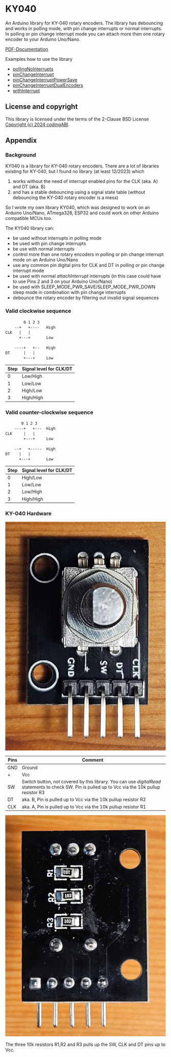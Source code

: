 # KY040
An Arduino library for KY-040 rotary encoders. The library has debouncing and works in polling mode, with pin change interrupts or normal interrupts. In polling or pin change interrupt mode you can attach more then one rotary encoder to your Arduino Uno/Nano.

[PDF-Documentation](KY040.pdf)

Examples how to use the library
- [pollingNoInterrupts](/examples/pollingNoInterrupts/pollingNoInterrupts.ino)
- [pinChangeInterrupt](/examples/pinChangeInterrupt/pinChangeInterrupt.ino)
- [pinChangeInterruptPowerSave](/examples/pinChangeInterruptPowerSave/pinChangeInterruptPowerSave.ino)
- [pinChangeInterruptDualEncoders](/examples/pinChangeInterruptDualEncoders/pinChangeInterruptDualEncoders.ino)
- [withInterrupt](/examples/withInterrupt/withInterrupt.ino)

## License and copyright
This library is licensed under the terms of the 2-Clause BSD License [Copyright (c) 2024 codingABI](LICENSE.txt). 

## Appendix
### Background
KY040 is a library for KY-040 rotary encoders. There are a lot of libraries existing for KY-040, but I found no library (at least 12/2023) which 

1. works without the need of interrupt enabled pins for the CLK (aka. A) and DT (aka. B)
2. and has a stable debouncing using a signal state table (without debouncing the KY-040 rotary encoder is a mess)

So I wrote my own library KY040, which was designed to work on an Arduino Uno/Nano, ATmega328, ESP32 and could work on other Arduino compatible MCUs too.

The KY040 library can:
- be used without interrupts in polling mode
- be used with pin change interrupts
- be use with normal interrupts
- control more than one rotary encoders in polling or pin change interrupt mode on an Arduino Uno/Nano
- use any common pin digital pins for CLK and DT in polling or pin change interrupt mode
- be used with normal *attachInterrupt* interrupts (in this case could have to use Pins 2 and 3 on your Arduino Uno/Nano)
- be used with SLEEP_MODE_PWR_SAVE/SLEEP_MODE_PWR_DOWN sleep mode in combination with pin change interrupts
- debounce the rotary encoder by filtering out invalid signal sequences

### Valid clockwise sequence

```
        0 1 2 3
    --+   +----   High
CLK   |   |
      +---+       Low
      
    ----+   +--   High
DT      |   |
        +---+     Low
```
| Step  | Signal level for CLK/DT |
| ------------- | ------------- |
| 0  | Low/High  |
| 1  | Low/Low  |
| 2  | High/Low  |
| 3  | High/High  |

### Valid counter-clockwise sequence

```
       0 1 2 3
    ----+   +---  High
CLK     |   |
        +---+     Low
        
    --+   +-----  High
DT    |   |
      +---+       Low
```

| Step  | Signal level for CLK/DT |
| ------------- | ------------- |
| 0  | High/Low  |
| 1  | Low/Low  |
| 2  | Low/High  |
| 3  | High/High  |
 
### KY-040 Hardware

![Frontside](assets/images/KY-040_Frontside.jpg)

| Pins  | Comment |
| ------------- | ------------- |
| GND  | Ground  |
| +  |  Vcc |
| SW  | Switch button, not covered by this library. You can use *digitalRead* statements to check SW. Pin is pulled up to Vcc via the 10k pullup resistor R3 |
| DT  | aka. B, Pin is pulled up to Vcc via the 10k pullup resistor R2 |
| CLK  | aka. A, Pin is pulled up to Vcc via the 10k pullup resistor R1 |

![Backside](assets/images/KY-040_Backside.jpg)

The three 10k resistors R1,R2 and R3 pulls up the SW, CLK and DT pins up to Vcc. 
